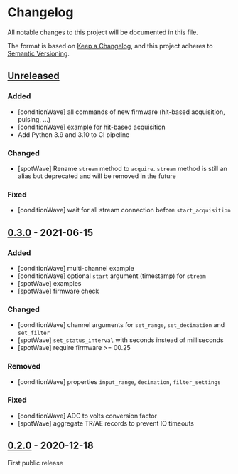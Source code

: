# Changelog

All notable changes to this project will be documented in this file.

The format is based on [Keep a Changelog](https://keepachangelog.com/en/1.0.0/),
and this project adheres to [Semantic Versioning](https://semver.org/spec/v2.0.0.html).

## [Unreleased]

### Added

- [conditionWave] all commands of new firmware (hit-based acquisition, pulsing, ...)
- [conditionWave] example for hit-based acquisition
- Add Python 3.9 and 3.10 to CI pipeline

### Changed

- [spotWave] Rename `stream` method to `acquire`. `stream` method is still an alias but deprecated and will be removed in the future

### Fixed

- [conditionWave] wait for all stream connection before `start_acquisition`

## [0.3.0] - 2021-06-15

### Added

- [conditionWave] multi-channel example
- [conditionWave] optional `start` argument (timestamp) for `stream`
- [spotWave] examples
- [spotWave] firmware check

### Changed

- [conditionWave] channel arguments for `set_range`, `set_decimation` and `set_filter`
- [spotWave] `set_status_interval` with seconds instead of milliseconds
- [spotWave] require firmware >= 00.25

### Removed
- [conditionWave] properties `input_range`, `decimation`, `filter_settings`

### Fixed

- [conditionWave] ADC to volts conversion factor
- [spotWave] aggregate TR/AE records to prevent IO timeouts

## [0.2.0] - 2020-12-18

First public release

[Unreleased]: https://github.com/vallen-systems/pyWaveLine/compare/0.3.0...HEAD
[0.3.0]: https://github.com/vallen-systems/pyWaveLine/compare/0.2.0...0.3.0
[0.2.0]: https://github.com/vallen-systems/pyWaveLine/releases/tag/0.2.0
